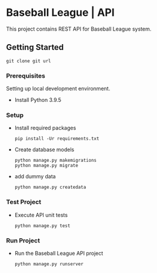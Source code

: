 # Baseball League | API

This project contains REST API for Baseball League system.

## Getting Started

```shell
git clone git url
```

### Prerequisites

Setting up local development environment.

* Install Python 3.9.5

### Setup

* Install required packages
    ```
    pip install -Ur requirements.txt
    ```
* Create database models
    ```
    python manage.py makemigrations
    python manage.py migrate
    ```

* add dummy data
    ```
    python manage.py createdata
    ```

### Test Project

* Execute API unit tests
    ```
    python manage.py test
    ```

### Run Project

* Run the Baseball League API project
    ```
    python manage.py runserver
    ```